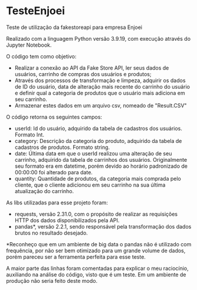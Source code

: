 # TesteEnjoei

Teste de utilização da fakestoreapi para empresa Enjoei

Realizado com a linguagem Python versão 3.9.19, com execução através do Jupyter Notebook.

O código tem como objetivo:
 - Realizar a conexão ao API da Fake Store API, ler seus dados de usuários, carrinho de compras dos usuários e produtos;
 - Através dos processos de transformação e limpeza, adquirir os dados de ID do usuário, data de alteração mais recente do carrinho do usuário e definir qual a categoria de produtos que o usuário mais adiciona em seu carrinho.
 - Armazenar estes dados em um arquivo csv, nomeado de "Result.CSV"

O código retorna os seguintes campos:
 - userId: Id do usuário, adquirido da tabela de cadastros dos usuários. Formato Int.
 - category: Descrição da categoria do produto, adquirido da tabela de cadastros de produtos. Formato string.
 - date: Última data em que o userId realizou uma alteração de seu carrinho, adquirido da tabela de carrinhos dos usuários. Originalmente seu formato era em datetime, porém devido ao horário padronizado de 00:00:00 foi alterado para date.
 - quantity: Quantidade de produtos, da categoria mais comprada pelo cliente, que o cliente adicionou em seu carrinho na sua última atualização do carrinho.

As libs utilizadas para esse projeto foram:

 - requests, versão 2.31.0, com o propósito de realizar as requisições HTTP dos dados disponibilizados pela API.
 - pandas*, versão 2.2.1, sendo responsável pela transformação dos dados brutos no resultado desejado.

*Reconheço que em um ambiente de big data o pandas não é utilizado com frequência, por não ser bem otimizado para um grande volume de dados, porém pareceu ser a ferramenta perfeita para esse teste.

A maior parte das linhas foram comentadas para explicar o meu raciocínio, auxiliando na análise do código, visto que é um teste. Em um ambiente de produção não seria feito deste modo.
